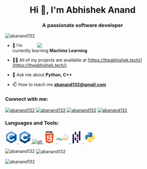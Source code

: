 <h1 align="center">Hi 👋, I'm Abhishek Anand</h1>
<h3 align="center">A passionate software developer</h3>

<p align="left"> <img src="https://komarev.com/ghpvc/?username=abanand132&label=Profile%20views&color=0e75b6&style=flat" alt="abanand132" /> </p>
<!-- <img align="right" alt="Coding" width="300" src="https://cdn.dribbble.com/users/1162077/screenshots/3848914/programmer.gif"> -->
<img align="right" src="https://github.com/Anmol-Baranwal/Cool-GIFs-For-GitHub/assets/74038190/219bcc70-f5dc-466b-9a60-29653d8e8433" width=400>

<!-- I’m currently working on [School Eye](https://github.com/abanand132/School-Eye) -->

- 🌱 I’m currently learning **Machine Learning**

- 👨‍💻 All of my projects are available at [https://theabhishek.tech/](https://theabhishek.tech/)

- 💬 Ask me about **Python, C++**

- 📫 How to reach me **abanand132@gmail.com**

<h3 align="left">Connect with me:</h3>
<p align="left">
<a href="https://twitter.com/abanand132" target="blank"><img align="center" src="https://raw.githubusercontent.com/rahuldkjain/github-profile-readme-generator/master/src/images/icons/Social/twitter.svg" alt="abanand132" height="30" width="40" /></a>
<a href="https://linkedin.com/in/abanand132" target="blank"><img align="center" src="https://raw.githubusercontent.com/rahuldkjain/github-profile-readme-generator/master/src/images/icons/Social/linked-in-alt.svg" alt="abanand132" height="30" width="40" /></a>
<a href="https://www.hackerrank.com/abanand132" target="blank"><img align="center" src="https://raw.githubusercontent.com/rahuldkjain/github-profile-readme-generator/master/src/images/icons/Social/hackerrank.svg" alt="abanand132" height="30" width="40" /></a>
<a href="https://www.leetcode.com/abanand132" target="blank"><img align="center" src="https://raw.githubusercontent.com/rahuldkjain/github-profile-readme-generator/master/src/images/icons/Social/leet-code.svg" alt="abanand132" height="30" width="40" /></a>
</p>

<h3 align="left">Languages and Tools:</h3>
<p align="left"> <a href="https://www.cprogramming.com/" target="_blank" rel="noreferrer"> <img src="https://raw.githubusercontent.com/devicons/devicon/master/icons/c/c-original.svg" alt="c" width="40" height="40"/> </a> <a href="https://www.w3schools.com/cpp/" target="_blank" rel="noreferrer"> <img src="https://raw.githubusercontent.com/devicons/devicon/master/icons/cplusplus/cplusplus-original.svg" alt="cplusplus" width="40" height="40"/> </a> <a href="https://git-scm.com/" target="_blank" rel="noreferrer"> <img src="https://www.vectorlogo.zone/logos/git-scm/git-scm-icon.svg" alt="git" width="40" height="40"/> </a> <a href="https://www.w3.org/html/" target="_blank" rel="noreferrer"> <img src="https://raw.githubusercontent.com/devicons/devicon/master/icons/html5/html5-original-wordmark.svg" alt="html5" width="40" height="40"/> </a> <a href="https://www.mysql.com/" target="_blank" rel="noreferrer"> <img src="https://raw.githubusercontent.com/devicons/devicon/master/icons/mysql/mysql-original-wordmark.svg" alt="mysql" width="40" height="40"/> </a> <a href="https://pandas.pydata.org/" target="_blank" rel="noreferrer"> <img src="https://raw.githubusercontent.com/devicons/devicon/2ae2a900d2f041da66e950e4d48052658d850630/icons/pandas/pandas-original.svg" alt="pandas" width="40" height="40"/> </a> <a href="https://www.python.org" target="_blank" rel="noreferrer"> <img src="https://raw.githubusercontent.com/devicons/devicon/master/icons/python/python-original.svg" alt="python" width="40" height="40"/> </a> </p>

<p><img align="left" src="https://github-readme-stats.vercel.app/api/top-langs?username=abanand132&show_icons=true&locale=en&layout=compact" alt="abanand132" /></p>

<p>&nbsp;<img align="center" src="https://github-readme-stats.vercel.app/api?username=abanand132&show_icons=true&locale=en" alt="abanand132" /></p>

<p><img align="center" src="https://github-readme-streak-stats.herokuapp.com/?user=abanand132&" alt="abanand132" /></p>


<!---
abanand132/abanand132 is a ✨ special ✨ repository because its `README.md` (this file) appears on your GitHub profile.
You can click the Preview link to take a look at your changes.

Leetcode stats
<span>![abhishek's LeetCode stats](https://leetcode-stats-six.vercel.app/?username=abanand132&theme=dark)</span>
--->
